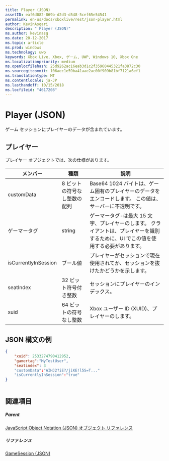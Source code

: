 ```yaml
---
title: Player (JSON)
assetID: eaf6d082-869b-d2d3-d548-5cef65e54541
permalink: en-us/docs/xboxlive/rest/json-player.html
author: KevinAsgari
description: " Player (JSON)"
ms.author: kevinasg
ms.date: 20-12-2017
ms.topic: article
ms.prod: windows
ms.technology: uwp
keywords: Xbox Live, Xbox, ゲーム, UWP, Windows 10, Xbox One
ms.localizationpriority: medium
ms.openlocfilehash: 25d9262ac16eab3d1c2f35960445321fa3872c30
ms.sourcegitcommit: 106aec1e59ba41aae2ac00f909b81bf7121a6ef1
ms.translationtype: MT
ms.contentlocale: ja-JP
ms.lasthandoff: 10/15/2018
ms.locfileid: "4617208"
---
```

# <a name="player-json"></a>Player (JSON)
ゲーム セッションにプレイヤーのデータが含まれています。 
<a id="ID4EN"></a>

 
## <a name="player"></a>プレイヤー
 
プレイヤー オブジェクトでは、次の仕様があります。
 
| メンバー| 種類| 説明| 
| --- | --- | --- | 
| customData| 8 ビットの符号なし整数の配列| Base64 1024 バイトは、ゲーム固有のプレイヤーのデータをエンコードします。 この値は、サーバーに不透明です。| 
| ゲーマータグ| string| ゲーマータグ-は最大 15 文字、プレイヤーのします。 クライアントは、プレイヤーを識別するために、UI でこの値を使用する必要があります。 | 
| isCurrentlyInSession| ブール値| プレイヤーがセッションで現在使用されてか、セッションを抜けたかどうかを示します。| 
| seatIndex| 32 ビット符号付き整数| セッションにプレイヤーのインデックス。| 
| xuid| 64 ビットの符号なし整数| Xbox ユーザー ID (XUID)、プレイヤーのします。| 
  
<a id="ID4E3C"></a>

 
## <a name="sample-json-syntax"></a>JSON 構文の例
 

```json
{
    "xuid": 2533274790412952,
    "gamertag":"MyTestUser",
    "seatindex": 3
    "customData":"AIHJ2?iE?/jiKE!l5S=T..."
    "isCurrentlyInSession":"true"
}
    
```

  
<a id="ID4EFD"></a>

 
## <a name="see-also"></a>関連項目
 
<a id="ID4EHD"></a>

 
##### <a name="parent"></a>Parent 

[JavaScript Object Notation (JSON) オブジェクト リファレンス](atoc-xboxlivews-reference-json.md)

  
<a id="ID4ERD"></a>

 
##### <a name="reference"></a>リファレンス 

[GameSession (JSON)](json-gamesession.md)

   